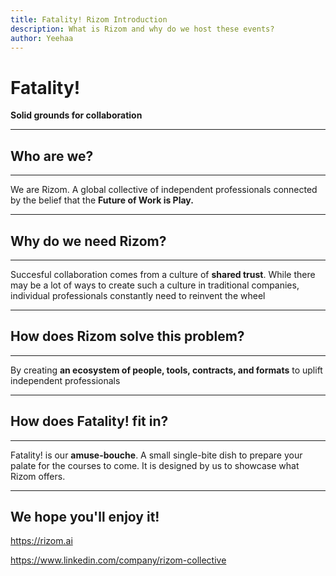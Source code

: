 ```yaml
---
title: Fatality! Rizom Introduction
description: What is Rizom and why do we host these events?
author: Yeehaa
---
```

# Fatality!

**Solid grounds for collaboration**

---

## Who are we?

---

We are Rizom. A global collective of independent
professionals connected by the belief that the **Future of
Work is Play.**

---

## Why do we need Rizom?

---

Succesful collaboration comes from a culture of **shared trust**. While there may be a lot of ways to create such a culture in traditional companies, individual professionals constantly need to reinvent the wheel

---

## How does Rizom solve this problem?

---

By creating **an ecosystem of people, tools, contracts, and formats** to uplift independent professionals

---

## How does Fatality! fit in?

---

Fatality! is our **amuse-bouche**. A small single-bite dish to prepare your palate for the courses to come. It is designed by us to showcase what Rizom offers. 

---

## We hope you'll enjoy it!

https://rizom.ai

https://www.linkedin.com/company/rizom-collective